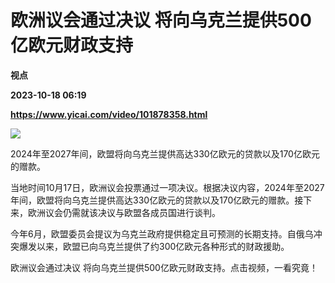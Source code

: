 # 欧洲议会通过决议 将向乌克兰提供500亿欧元财政支持
**视点**

**2023-10-18 06:19**

**https://www.yicai.com/video/101878358.html**

![](http://imgcdn.yicai.com/vms-new/2023/10/8aea50b3-e519-454d-b243-02ac182966e9.png) 

2024年至2027年间，欧盟将向乌克兰提供高达330亿欧元的贷款以及170亿欧元的赠款。

当地时间10月17日，欧洲议会投票通过一项决议。根据决议内容，2024年至2027年间，欧盟将向乌克兰提供高达330亿欧元的贷款以及170亿欧元的赠款。接下来，欧洲议会仍需就该决议与欧盟各成员国进行谈判。

今年6月，欧盟委员会提议为乌克兰政府提供稳定且可预测的长期支持。自俄乌冲突爆发以来，欧盟已向乌克兰提供了约300亿欧元各种形式的财政援助。

欧洲议会通过决议 将向乌克兰提供500亿欧元财政支持。点击视频，一看究竟！